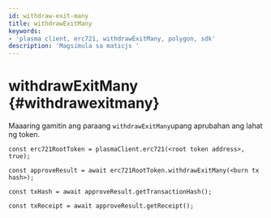 ```yaml
---
id: withdraw-exit-many
title: withdrawExitMany
keywords:
- 'plasma client, erc721, withdrawExitMany, polygon, sdk'
description: 'Magsimula sa maticjs '
---
```


# withdrawExitMany {#withdrawexitmany}

Maaaring gamitin ang paraang `withdrawExitMany`upang aprubahan ang lahat ng token.

```
const erc721RootToken = plasmaClient.erc721(<root token address>, true);

const approveResult = await erc721RootToken.withdrawExitMany(<burn tx hash>);

const txHash = await approveResult.getTransactionHash();

const txReceipt = await approveResult.getReceipt();

```
